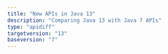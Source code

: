 ```yaml
---
title: "New APIs in Java 13"
description: "Comparing Java 13 with Java 7 APIs"
type: "apidiff"
targetversion: "13"
baseversion: "7"
---
```

